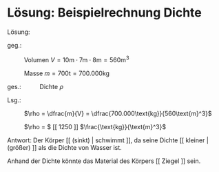 <!--
author: Christian Golnik

language: de

link: https://gist.githubusercontent.com/andre-dietrich/3c69f68b2c4d80c8c6eb177229ae1ae8/raw/31cde15c4a7f3c2eda7d5ebdea440205f366acad/hideCircle.css

-->

# Lösung: Beispielrechnung Dichte

Lösung: 

geg.: 

$\hspace{1cm}$ Volumen $V = 10\text{m}\cdot 7\text{m} \cdot 8\text{m} = 560\text{m}^3$

$\hspace{1cm}$  Masse $m=700\text{t}=700.000\text{kg}$

ges.: 
$\hspace{1cm}$ Dichte $\rho$

Lsg.: 

$\hspace{1cm}$  $\rho = \dfrac{m}{V} = \dfrac{700.000\text{kg}}{560\text{m}^3}$

<!-- data-solution-button="off" -->
$\hspace{1cm}$  $\rho = $ [[ 1250 ]] $\frac{\text{kg}}{\text{m}^3}$

<!-- data-solution-button="off" -->
Antwort: Der Körper [[ (sinkt) | schwimmt ]], da seine Dichte [[ kleiner | (größer) ]] als die Dichte von Wasser ist.

Anhand der Dichte könnte das Material des Körpers [[ Ziegel ]] sein.